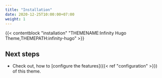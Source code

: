```yaml
---
title: "Installation"
date: 2020-12-25T10:00:00+07:00
weight: 1
---
```


{{< contentblock "installation" "THEMENAME:Infinity Hugo Theme,THEMEPATH:infinity-hugo" >}}

## Next steps

- Check out, how to [configure the features]({{< ref "configuration" >}}) of this theme.


